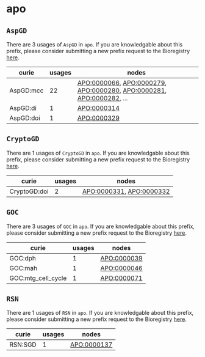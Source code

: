 # apo

## `AspGD`

There are 3 usages of `AspGD` in `apo`.
If you are knowledgable about this prefix, please consider submitting a new prefix
request to the Bioregistry [here](https://github.com/biopragmatics/bioregistry/issues/new?assignees=cthoyt&labels=New%2CPrefix&template=new-prefix.yml&title=%5BResource%5D%3A%20AspGD).

| curie     |   usages | nodes                                                                                                                                                                                                                                                                                                      |
|-----------|----------|------------------------------------------------------------------------------------------------------------------------------------------------------------------------------------------------------------------------------------------------------------------------------------------------------------|
| AspGD:mcc |       22 | [APO:0000066](http://purl.obolibrary.org/obo/APO_0000066), [APO:0000279](http://purl.obolibrary.org/obo/APO_0000279), [APO:0000280](http://purl.obolibrary.org/obo/APO_0000280), [APO:0000281](http://purl.obolibrary.org/obo/APO_0000281), [APO:0000282](http://purl.obolibrary.org/obo/APO_0000282), ... |
| AspGD:di  |        1 | [APO:0000314](http://purl.obolibrary.org/obo/APO_0000314)                                                                                                                                                                                                                                                  |
| AspGD:doi |        1 | [APO:0000329](http://purl.obolibrary.org/obo/APO_0000329)                                                                                                                                                                                                                                                  |

## `CryptoGD`

There are 1 usages of `CryptoGD` in `apo`.
If you are knowledgable about this prefix, please consider submitting a new prefix
request to the Bioregistry [here](https://github.com/biopragmatics/bioregistry/issues/new?assignees=cthoyt&labels=New%2CPrefix&template=new-prefix.yml&title=%5BResource%5D%3A%20CryptoGD).

| curie        |   usages | nodes                                                                                                                |
|--------------|----------|----------------------------------------------------------------------------------------------------------------------|
| CryptoGD:doi |        2 | [APO:0000331](http://purl.obolibrary.org/obo/APO_0000331), [APO:0000332](http://purl.obolibrary.org/obo/APO_0000332) |

## `GOC`

There are 3 usages of `GOC` in `apo`.
If you are knowledgable about this prefix, please consider submitting a new prefix
request to the Bioregistry [here](https://github.com/biopragmatics/bioregistry/issues/new?assignees=cthoyt&labels=New%2CPrefix&template=new-prefix.yml&title=%5BResource%5D%3A%20GOC).

| curie              |   usages | nodes                                                     |
|--------------------|----------|-----------------------------------------------------------|
| GOC:dph            |        1 | [APO:0000039](http://purl.obolibrary.org/obo/APO_0000039) |
| GOC:mah            |        1 | [APO:0000046](http://purl.obolibrary.org/obo/APO_0000046) |
| GOC:mtg_cell_cycle |        1 | [APO:0000071](http://purl.obolibrary.org/obo/APO_0000071) |

## `RSN`

There are 1 usages of `RSN` in `apo`.
If you are knowledgable about this prefix, please consider submitting a new prefix
request to the Bioregistry [here](https://github.com/biopragmatics/bioregistry/issues/new?assignees=cthoyt&labels=New%2CPrefix&template=new-prefix.yml&title=%5BResource%5D%3A%20RSN).

| curie   |   usages | nodes                                                     |
|---------|----------|-----------------------------------------------------------|
| RSN:SGD |        1 | [APO:0000137](http://purl.obolibrary.org/obo/APO_0000137) |

